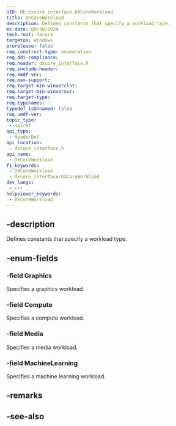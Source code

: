 ```yaml
---
UID: NE:dxcore_interface.DXCoreWorkload
title: DXCoreWorkload
description: Defines constants that specify a workload type.
ms.date: 09/30/2024
tech.root: dxcore
targetos: Windows
prerelease: false
req.construct-type: enumeration
req.ddi-compliance: 
req.header: dxcore_interface.h
req.include-header: 
req.kmdf-ver: 
req.max-support: 
req.target-min-winverclnt: 
req.target-min-winversvr: 
req.target-type: 
req.typenames: 
typedef_isUnnamed: false
req.umdf-ver: 
topic_type:
 - apiref
api_type:
 - HeaderDef
api_location:
 - dxcore_interface.h
api_name:
 - DXCoreWorkload
f1_keywords:
 - DXCoreWorkload
 - dxcore_interface/DXCoreWorkload
dev_langs:
 - c++
helpviewer_keywords:
 - DXCoreWorkload
---
```


## -description

Defines constants that specify a workload type.

## -enum-fields

### -field Graphics

Specifies a graphics workload.

### -field Compute

Specifies a compute workload.

### -field Media

Specifies a media workload.

### -field MachineLearning

Specifies a machine learning workload.

## -remarks

## -see-also
